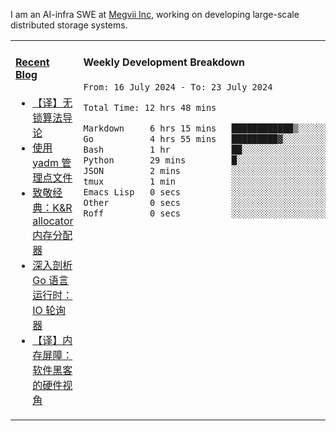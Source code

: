 I am an AI-infra SWE at [Megvii Inc](https://en.megvii.com/), working on developing large-scale distributed storage systems.

<table width="960px">
<tr>
<td valign="top" width="50%">

#### <a href="https://www.kongjun18.me" target="_blank">Recent Blog</a>

<!-- BLOG-POST-LIST:START -->
- [【译】无锁算法导论](https://kongjun18.github.io/posts/2023/07/14/)
- [使用 yadm 管理点文件](https://kongjun18.github.io/posts/2023/04/07/)
- [致敬经典：K&amp;R allocator 内存分配器](https://kongjun18.github.io/posts/2022/12/12/)
- [深入剖析 Go 语言运行时：IO 轮询器](https://kongjun18.github.io/posts/2022/11/21/)
- [【译】内存屏障：软件黑客的硬件视角](https://kongjun18.github.io/posts/2022/11/03/)
<!-- BLOG-POST-LIST:END -->

</td>
<td valign="top" width="50%">

#### Weekly Development Breakdown

<!--START_SECTION:waka-->

```txt
From: 16 July 2024 - To: 23 July 2024

Total Time: 12 hrs 48 mins

Markdown     6 hrs 15 mins   ████████████▒░░░░░░░░░░░░   48.95 %
Go           4 hrs 55 mins   █████████▓░░░░░░░░░░░░░░░   38.49 %
Bash         1 hr            ██░░░░░░░░░░░░░░░░░░░░░░░   07.92 %
Python       29 mins         █░░░░░░░░░░░░░░░░░░░░░░░░   03.89 %
JSON         2 mins          ░░░░░░░░░░░░░░░░░░░░░░░░░   00.36 %
tmux         1 min           ░░░░░░░░░░░░░░░░░░░░░░░░░   00.23 %
Emacs Lisp   0 secs          ░░░░░░░░░░░░░░░░░░░░░░░░░   00.10 %
Other        0 secs          ░░░░░░░░░░░░░░░░░░░░░░░░░   00.05 %
Roff         0 secs          ░░░░░░░░░░░░░░░░░░░░░░░░░   00.01 %
```

<!--END_SECTION:waka-->
</td>
</tr>

</table>
